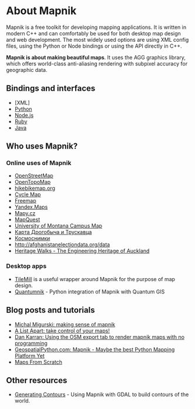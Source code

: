 
# About Mapnik

Mapnik is a free toolkit for developing mapping applications. It is written in modern C++ and can comfortably be used for both desktop map design and web development. The most widely used options are using XML config files, using the Python or Node bindings or using the API directly in C++.

**Mapnik is about making beautiful maps**. It uses the AGG graphics library, which offers world-class anti-aliasing rendering with subpixel accuracy for geographic data.

## Bindings and interfaces

- [XML]
- [Python](https://github.com/mapnik/python-mapnik)
- [Node.js](https://github.com/mapnik/node-mapnik)
- [Ruby](https://github.com/mapnik/Ruby-Mapnik)
- [Java](https://github.com/springmeyer/mapnik-jni)

## Who uses Mapnik?

### Online uses of Mapnik

 * [OpenStreetMap](http://www.openstreetmap.org/index.html)
 * [OpenTopoMap](http://opentopomap.org)
 * [hikebikemap.org](http://hikebikemap.org)
 * [Cycle Map](http://cycle.travel/map)
 * [Freemap](http://www.free-map.org.uk/)
 * [Yandex.Maps](https://yandex.com/maps)
 * [Mapy.cz](https://mapy.cz/)
 * [MapQuest](https://www.mapquest.com)
 * [University of Montana Campus Map](http://map.umt.edu/)
 * [Карта Дрогобыча и Трускавца](http://nadoloni.com/)
 * [Космоснимки](http://kosmosnimki.ru/)
 * http://afghanistanelectiondata.org/data
 * [Heritage Walks - The Engineering Heritage of Auckland](http://www.heritagewalks.co.nz/rw/aklhistoric/historic/)

### Desktop apps

 * [TileMill](http://mapbox.com/tilemill) is a useful wrapper around Mapnik for the purpose of map design.
 * [Quantumnik](https://github.com/springmeyer/quantumnik) - Python integration of Mapnik with Quantum GIS

## Blog posts and tutorials

 * [Michal Migurski: making sense of mapnik](http://mike.teczno.com/notes/mapnik.html)
 * [A List Apart: take control of your maps!](http://www.alistapart.com/articles/takecontrolofyourmaps)
 * [Dan Karran: Using the OSM export tab to render mapnik maps with no programming](http://www.dankarran.com/blog/archives/2008/09/16/making_maps_from_openstreetmap_geodata.php)
 * [GeospatialPython.com: Mapnik - Maybe the best Python Mapping Platform Yet](http://geospatialpython.com/2009/02/mapnik-maybe-best-python-mapping.html)
 * [Maps From Scratch](http://mapsfromscratch.com)

## Other resources

- [Generating Contours](http://wiki.openstreetmap.org/index.php/Contours) - Using Mapnik with GDAL to build contours of the world.

